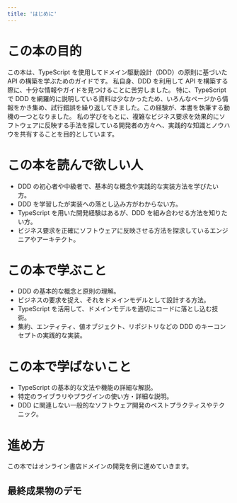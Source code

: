 ```yaml
---
title: 'はじめに'
---
```


# この本の目的

この本は、TypeScript を使用してドメイン駆動設計（DDD）の原則に基づいた API の構築を学ぶためのガイドです。
私自身、DDD を利用して API を構築する際に、十分な情報やガイドを見つけることに苦労しました。
特に、TypeScript で DDD を網羅的に説明している資料は少なかったため、いろんなページから情報をかき集め、試行錯誤を繰り返してきました。この経験が、本書を執筆する動機の一つとなりました。
私の学びをもとに、複雑なビジネス要求を効果的にソフトウェアに反映する手法を探している開発者の方々へ、実践的な知識とノウハウを共有することを目的としています。

# この本を読んで欲しい人

- DDD の初心者や中級者で、基本的な概念や実践的な実装方法を学びたい方。
- DDD を学習したが実装への落とし込み方がわからない方。
- TypeScript を用いた開発経験はあるが、DDD を組み合わせる方法を知りたい方。
- ビジネス要求を正確にソフトウェアに反映させる方法を探求しているエンジニアやアーキテクト。

# この本で学ぶこと

- DDD の基本的な概念と原則の理解。
- ビジネスの要求を捉え、それをドメインモデルとして設計する方法。
- TypeScript を活用して、ドメインモデルを適切にコードに落とし込む技術。
- 集約、エンティティ、値オブジェクト、リポジトリなどの DDD のキーコンセプトの実践的な実装。

# この本で学ばないこと

- TypeScript の基本的な文法や機能の詳細な解説。
- 特定のライブラリやプラグインの使い方・詳細な説明。
- DDD に関連しない一般的なソフトウェア開発のベストプラクティスやテクニック。

# 進め方

この本ではオンライン書店ドメインの開発を例に進めていきます。

## 最終成果物のデモ
